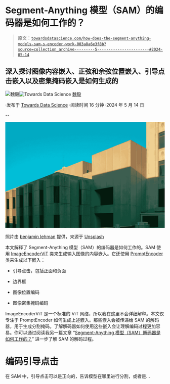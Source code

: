 # Segment-Anything 模型（SAM）的编码器是如何工作的？

> 原文：[`towardsdatascience.com/how-does-the-segment-anything-models-sam-s-encoder-work-003a8a6e3f8b?source=collection_archive---------5-----------------------#2024-05-14`](https://towardsdatascience.com/how-does-the-segment-anything-models-sam-s-encoder-work-003a8a6e3f8b?source=collection_archive---------5-----------------------#2024-05-14)

## 深入探讨图像内容嵌入、正弦和余弦位置嵌入、引导点击嵌入以及密集掩码嵌入是如何生成的

[](https://jasonweiyi.medium.com/?source=post_page---byline--003a8a6e3f8b--------------------------------)![魏毅](https://jasonweiyi.medium.com/?source=post_page---byline--003a8a6e3f8b--------------------------------)[](https://towardsdatascience.com/?source=post_page---byline--003a8a6e3f8b--------------------------------)![Towards Data Science](https://towardsdatascience.com/?source=post_page---byline--003a8a6e3f8b--------------------------------) [魏毅](https://jasonweiyi.medium.com/?source=post_page---byline--003a8a6e3f8b--------------------------------)

·发布于 [Towards Data Science](https://towardsdatascience.com/?source=post_page---byline--003a8a6e3f8b--------------------------------) ·阅读时间 16 分钟 ·2024 年 5 月 14 日

--

![](img/b8fa7cce26e763966c76f98d3a33a940.png)

照片由 [benjamin lehman](https://unsplash.com/@abject?utm_source=medium&utm_medium=referral) 提供，来源于 [Unsplash](https://unsplash.com/?utm_source=medium&utm_medium=referral)

本文解释了 Segment-Anything 模型（SAM）的编码器是如何工作的。SAM 使用 [ImageEncoderViT](https://github.com/facebookresearch/segment-anything/blob/main/segment_anything/modeling/image_encoder.py) 类来生成输入图像的内容嵌入。它还使用 [PromptEncoder](https://github.com/facebookresearch/segment-anything/blob/main/segment_anything/modeling/prompt_encoder.py) 类来生成以下嵌入：

+   引导点击，包括正面和负面

+   边界框

+   图像位置编码

+   图像密集掩码编码

ImageEncoderViT 是一个标准的 ViT 网络，所以我在这里不会详细解释。本文仅专注于 PromptEncoder 如何生成上述嵌入。那些嵌入会被传递给 SAM 的解码器，用于生成分割掩码。了解解码器如何使用这些嵌入会让理解编码过程更加容易。你可以通过阅读我另一篇文章 “[Segment-Anything 模型（SAM）解码器是如何工作的？](https://medium.com/p/0e4ab4732c37)” 进一步了解 SAM 的解码过程。

# 编码引导点击

在 SAM 中，引导点击可以是正向的，告诉模型在哪里进行分割，或者是…
